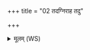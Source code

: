 +++
title = "02 तदग्निराह तदु"

+++
<details><summary>मूलम् (WS)</summary>

तदग्निराह तदु सोम आहः पूषा मा धात् सुकृतस्य लोके । ।  
अगन्म स्वः स्वरगन्म सं सूर्यस्य ज्योतिषामागन्म ।  
वस्योभूयाय वसुमान् यज्ञो वसु वंशिषीय वसुमान् भूयासम्॥ ॥ १२ ॥
</details>